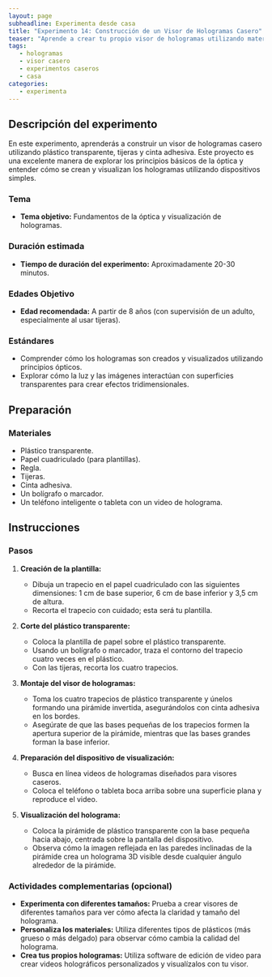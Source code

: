 ```yaml
---
layout: page  
subheadline: Experimenta desde casa  
title: "Experimento 14: Construcción de un Visor de Hologramas Casero"  
teaser: "Aprende a crear tu propio visor de hologramas utilizando materiales simples que puedes encontrar en casa."  
tags:  
   - hologramas  
   - visor casero  
   - experimentos caseros  
   - casa  
categories:  
   - experimenta  
---
```


## Descripción del experimento

En este experimento, aprenderás a construir un visor de hologramas casero utilizando plástico transparente, tijeras y cinta adhesiva. Este proyecto es una excelente manera de explorar los principios básicos de la óptica y entender cómo se crean y visualizan los hologramas utilizando dispositivos simples.

### Tema

- **Tema objetivo:** Fundamentos de la óptica y visualización de hologramas.

### Duración estimada

- **Tiempo de duración del experimento:** Aproximadamente 20-30 minutos.

### Edades Objetivo

- **Edad recomendada:** A partir de 8 años (con supervisión de un adulto, especialmente al usar tijeras).

### Estándares

- Comprender cómo los hologramas son creados y visualizados utilizando principios ópticos.
- Explorar cómo la luz y las imágenes interactúan con superficies transparentes para crear efectos tridimensionales.

## Preparación

### Materiales

- Plástico transparente.
- Papel cuadriculado (para plantillas).
- Regla.
- Tijeras.
- Cinta adhesiva.
- Un bolígrafo o marcador.
- Un teléfono inteligente o tableta con un video de holograma.

## Instrucciones

### Pasos

1. **Creación de la plantilla:**
   - Dibuja un trapecio en el papel cuadriculado con las siguientes dimensiones: 1 cm de base superior, 6 cm de base inferior y 3,5 cm de altura.
   - Recorta el trapecio con cuidado; esta será tu plantilla.

2. **Corte del plástico transparente:**
   - Coloca la plantilla de papel sobre el plástico transparente.
   - Usando un bolígrafo o marcador, traza el contorno del trapecio cuatro veces en el plástico.
   - Con las tijeras, recorta los cuatro trapecios.

3. **Montaje del visor de hologramas:**
   - Toma los cuatro trapecios de plástico transparente y únelos formando una pirámide invertida, asegurándolos con cinta adhesiva en los bordes.
   - Asegúrate de que las bases pequeñas de los trapecios formen la apertura superior de la pirámide, mientras que las bases grandes forman la base inferior.

4. **Preparación del dispositivo de visualización:**
   - Busca en línea videos de hologramas diseñados para visores caseros.
   - Coloca el teléfono o tableta boca arriba sobre una superficie plana y reproduce el video.

5. **Visualización del holograma:**
   - Coloca la pirámide de plástico transparente con la base pequeña hacia abajo, centrada sobre la pantalla del dispositivo.
   - Observa cómo la imagen reflejada en las paredes inclinadas de la pirámide crea un holograma 3D visible desde cualquier ángulo alrededor de la pirámide.

### Actividades complementarias (opcional)

- **Experimenta con diferentes tamaños:** Prueba a crear visores de diferentes tamaños para ver cómo afecta la claridad y tamaño del holograma.
- **Personaliza los materiales:** Utiliza diferentes tipos de plásticos (más grueso o más delgado) para observar cómo cambia la calidad del holograma.
- **Crea tus propios hologramas:** Utiliza software de edición de video para crear videos holográficos personalizados y visualízalos con tu visor.